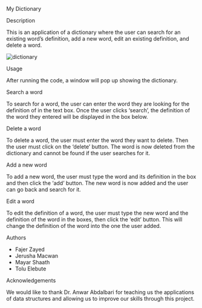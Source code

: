 My Dictionary



Description

This is an application of a dictionary where the user can search for an existing word’s definition, add a new word, edit an existing definition, and delete a word.

![dictionary](https://user-images.githubusercontent.com/55934281/104652342-f7ec5880-5686-11eb-8905-171a26f21552.png)


Usage

After running the code, a window will pop up showing the dictionary.

Search a word

To search for a word, the user can enter the word they are looking for the definition of in the text box. Once the user clicks ‘search’, the definition of the word they entered will be displayed in the box below. 


Delete a word

To delete a word, the user must enter the word they want to delete. Then the user must click on the ‘delete’ button. The word is now deleted from the dictionary and cannot be found if the user searches for it.


Add a new word

To add a new word, the user must type the word and its definition in the box and then click the ‘add’ button. The new word is now added and the user can go back and search for it.


Edit a word

To edit the definition of a word, the user must type the new word and the definition of the word in the boxes, then click the ‘edit’ button. This will change the definition of the word into the one the user added. 


Authors

* Fajer Zayed
* Jerusha Macwan
* Mayar Shaath
* Tolu Elebute


Acknowledgements 

We would like to thank Dr. Anwar Abdalbari for teaching us the applications of data structures and allowing us to improve our skills through this project.
